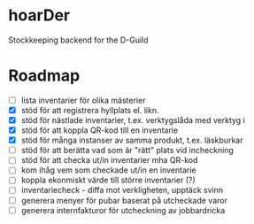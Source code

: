 # hoarDer
Stockkeeping backend for the D-Guild

# Roadmap

- [ ] lista inventarier för olika mästerier
- [x] stöd för att registrera hyllplats el. likn.
- [x] stöd för nästlade inventarier, t.ex. verktygslåda med verktyg i
- [x] stöd för att koppla QR-kod till en inventarie
- [x] stöd för många instanser av samma produkt, t.ex. läskburkar
- [ ] stöd för att berätta vad som är "rätt" plats vid incheckning
- [ ] stöd för att checka ut/in inventarier mha QR-kod
- [ ] kom ihåg vem som checkade ut/in en inventarie
- [ ] koppla ekonmiskt värde till större inventarier (?)
- [ ] inventariecheck - diffa mot verkligheten, upptäck svinn
- [ ] generera menyer för pubar baserat på utcheckade varor
- [ ] generera internfakturor för utcheckning av jobbardricka
